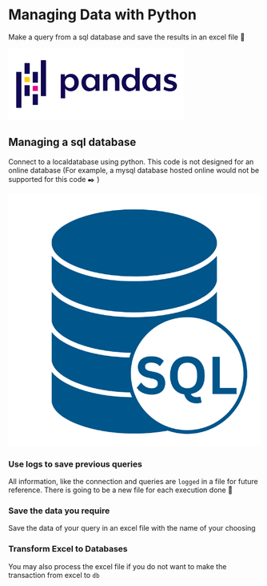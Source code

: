 # Managing Data with Python

Make a query from a sql database and save the results in an excel file :file_folder:

![Image](docs/images/pandas_logo.png)

## Managing a sql database

Connect to a localdatabase using python.
This code is not designed for an online database (For example, a mysql database hosted online would not be supported for this code :black_nib: )

![Image](docs/images/sql.png)

### Use logs to save previous queries

All information, like the connection and queries are `logged` in a file for future reference.
There is going to be a new file for each execution done :paperclip:

### Save the data you require 

Save the data of your query in an excel file with the name of your choosing

### Transform Excel to Databases

You may also process the excel file if you do not want to make the transaction from excel to `db`
